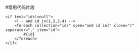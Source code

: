 ﻿#常用代码片段  
```shell script
<if test="ids!=null">
	<!-- and id in(1,2,3,4) -->
	<foreach collection="ids" open="and id in(" close=")" separator="," item="id">
		#{id}
	</foreach>
</if>
```

